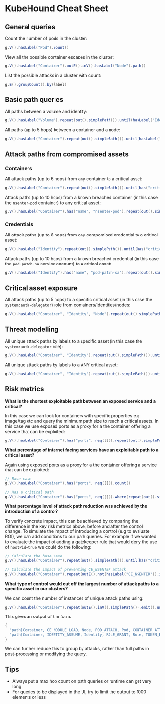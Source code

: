 # KubeHound Cheat Sheet

## General queries

Count the number of pods in the cluster:

```groovy
g.V().hasLabel("Pod").count()
```

View all the possible container escapes in the cluster:

```groovy
g.V().hasLabel("Container").outE().inV().hasLabel("Node").path()
```

List the possible attacks in a cluster with count:

```groovy
g.E().groupCount().by(label)
```

## Basic path queries

All paths between a volume and identity:

```groovy
g.V().hasLabel("Volume").repeat(out().simplePath()).until(hasLabel("Identity")).path()
```

All paths (up to 5 hops) between a container and a node:

```groovy
g.V().hasLabel("Container").repeat(out().simplePath()).until(hasLabel("Node").or().loops().is(5)).hasLabel("Node").path()
```

## Attack paths from compromised assets

### Containers

All attack paths (up to 6 hops) from any container to a critical asset:

```groovy
g.V().hasLabel("Container").repeat(out().simplePath()).until(has("critical", true).or().loops().is(6)).has("critical", true).path()
```
Attack paths (up to 10 hops) from a known breached container (in this case the `nsenter-pod` container) to any critical asset:

```groovy
g.V().hasLabel("Container").has("name", "nsenter-pod").repeat(out().simplePath()).until(has("critical", true).or().loops().is(10)).has("critical", true).path()
```

### Credentials

All attack paths (up to 6 hops) from any compomised credential to a critical asset:

```groovy
g.V().hasLabel("Identity").repeat(out().simplePath()).until(has("critical", true).or().loops().is(6)).has("critical", true).path()
```

Attack paths (up to 10 hops) from a known breached credential (in this case the `pod-patch-sa` service account) to a critical asset:

```groovy
g.V().hasLabel("Identity").has("name", "pod-patch-sa").repeat(out().simplePath()).until(has("critical", true).or().loops().is(10)).has("critical", true).path()
```
## Critical asset exposure

All attack paths (up to 5 hops) to a specific critical asset (in this case the `system:auth-delegator`) role from containers/identities/nodes:

```groovy
g.V().hasLabel("Container", "Identity", "Node").repeat(out().simplePath()).until(has("name", "system:auth-delegator").or().loops().is(5)).has("name", "system:auth-delegator").hasLabel("Role").path()
```

## Threat modelling

All unique attack paths by labels to a specific asset (in this case the `system:auth-delegator` role):

```groovy
g.V().hasLabel("Container", "Identity").repeat(out().simplePath()).until(has("name", "system:auth-delegator").or().loops().is(5)).has("name", "system:auth-delegator").hasLabel("Role").path().as("p").by(label).dedup().select("p").path()
```

All unique attack paths by labels to a ANY critical asset:

```groovy
g.V().hasLabel("Container", "Identity").repeat(out().simplePath()).until(has("critical", true).or().loops().is(5)).has("critical", true).path().as("p").by(label).dedup().select("p").path()
```

## Risk metrics

**What is the shortest exploitable path between an exposed service and a critical?**

In this case we can look for containers with specific properties e.g image/tag etc and query the minimum path size to reach a critical assets. In this case we use exposed ports as a proxy for a the container offering a service that can be exploited:

```groovy
g.V().hasLabel("Container").has("ports", neq([])).repeat(out().simplePath()).until(has("critical", true).or().loops().is(7)).has("critical", true).path().count(local).min()
```

**What percentage of internet facing services have an exploitable path to a critical asset?**

Again using exposed ports as a proxy for a the container offering a service that can be exploited:

```groovy
// Base case
g.V().hasLabel("Container").has("ports", neq([])).count()

// Has a critical path
g.V().hasLabel("Container").has("ports", neq([])).where(repeat(out().simplePath()).until(has("critical", true).or().loops().is(10)).has("critical", true)).count()
```

**What percentage level of attack path reduction was achieved by the introduction of a control?**

To verify concrete impact, this can be achieved by comparing the difference in the key risk metrics above, before and after the control change. To simulate the impact of introducing a control (e.g to evaluate ROI), we can add conditions to our path queries. For example if we wanted to evaluate the impact of adding a gatekeeper rule that would deny the use of `hostPid=true` we could do the following:

```groovy
// Calculate the base case
g.V().hasLabel("Container").repeat(out().simplePath()).until(has("critical", true).or().loops().is(6)).has("critical", true).path().count()

// Calculate the impact of preventing CE_NSENTER attack
g.V().hasLabel("Container").repeat(outE().not(hasLabel("CE_NSENTER")).inV().simplePath()).emit().until(has("critical", true).or().loops().is(6)).has("critical", true).path().count()
```

**What type of control would cut off the largest number of attack paths to a specific asset in our clusters?**

We can count the number of instances of unique attack paths using:

```groovy
g.V().hasLabel("Container").repeat(outE().inV().simplePath()).emit().until(has("critical", true).or().loops().is(6)).has("critical", true).path().by(label).groupCount()
```

This gives an output of the form:

```groovy
{
  "path[Container, CE_MODULE_LOAD, Node, POD_ATTACH, Pod, CONTAINER_ATTACH, Container, IDENTITY_ASSUME, Identity, ROLE_GRANT, Role]" : 18,
  "path[Container, IDENTITY_ASSUME, Identity, ROLE_GRANT, Role, TOKEN_BRUTEFORCE, Identity, ROLE_GRANT, Role, TOKEN_BRUTEFORCE, Identity, ROLE_GRANT, Role]" : 1824,
}
```

We can further reduce this to group by attacks, rather than full paths in post-processing or modifying the query.

## Tips

+ Always put a max hop count on path queries or runtime can get very long
+ For queries to be displayed in the UI, try to limit the output to 1000 elements or less